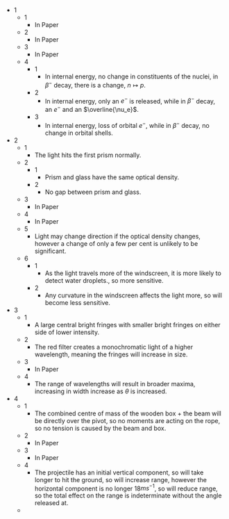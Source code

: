- 1
	- 1
		- In Paper
	- 2
		- In Paper
	- 3
		- In Paper
	- 4
		- 1
			- In internal energy, no change in constituents of the nuclei, in $\beta^-$ decay, there is a change, $n\mapsto p$.
		- 2
			- In internal energy, only an $e^-$ is released, while in $\beta^-$ decay, an $e^-$ and an $\overline{\nu_e}$.
		- 3
			- In internal energy, loss of orbital $e^-$, while in $\beta^-$ decay, no change in orbital shells.
- 2
	- 1
		- The light hits the first prism normally.
	- 2
		- 1
			- Prism and glass have the same optical density.
		- 2
			- No gap between prism and glass.
	- 3
		- In Paper
	- 4
		- In Paper
	- 5
		- Light may change direction if the optical density changes, however a change of only a few per cent is unlikely to be significant.
	- 6
		- 1
			- As the light travels more of the windscreen, it is more likely to detect water droplets., so more sensitive.
		- 2
			- Any curvature in the windscreen affects the light more, so will become less sensitive.
- 3
	- 1
		- A large central bright fringes with smaller bright fringes on either side of lower intensity.
	- 2
		- The red filter creates a monochromatic light of a higher wavelength, meaning the fringes will increase in size.
	- 3
		- In Paper
	- 4
		- The range of wavelengths will result in broader maxima, increasing in width increase as $\theta$ is increased.
- 4
	- 1
		- The combined centre of mass of the wooden box + the beam will be directly over the pivot, so no moments are acting on the rope, so no tension is caused by the beam and box.
	- 2
		- In Paper
	- 3
		- In Paper
	- 4
		- The projectile has an initial vertical component, so will take longer to hit the ground, so will increase range, however the horizontal component is no longer 18$ms^{-1}$, so will reduce range, so the total effect on the range is indeterminate without the angle released at.
	- 